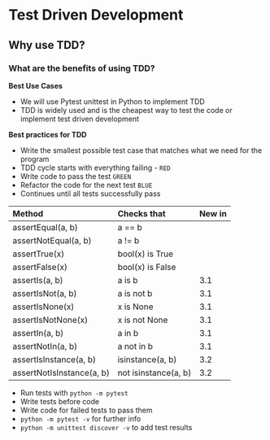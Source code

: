 # Test Driven Development
## Why use TDD?
### What are the benefits of using TDD?

**Best Use Cases**
- We will use Pytest unittest in Python to implement TDD
- TDD is widely used and is the cheapest way to test the code or implement test driven development

**Best practices for TDD**
- Write the smallest possible test case that matches what we need for the program
- TDD cycle starts with everything failing - `RED`
- Write code to pass the test `GREEN`
- Refactor the code for the next test `BLUE`
- Continues until all tests successfully pass

|Method |   Checks that|   New in |
|:---|:---|:---|
|assertEqual(a, b)        | a == b              ||
|assertNotEqual(a, b)     |    a != b              ||  
|assertTrue(x)            |    bool(x) is True     ||  
|assertFalse(x)           |    bool(x) is False    ||  
|assertIs(a, b)           |    a is b             |3.1|
|assertIsNot(a, b)        |    a is not b          |3.1|
|assertIsNone(x)          |    x is None           |3.1|
|assertIsNotNone(x)       |    x is not None       |3.1|
|assertIn(a, b)           |    a in b              |3.1|
|assertNotIn(a, b)        |    a not in b         |3.1|
|assertIsInstance(a, b)   |    isinstance(a, b)    |3.2|
|assertNotIsInstance(a, b)|    not isinstance(a, b)|3.2|

- Run tests with `python -m pytest`
- Write tests before code
- Write code for failed tests to pass them
- `python -m pytest -v` for further info
- `python -m unittest discover -v` to add test results